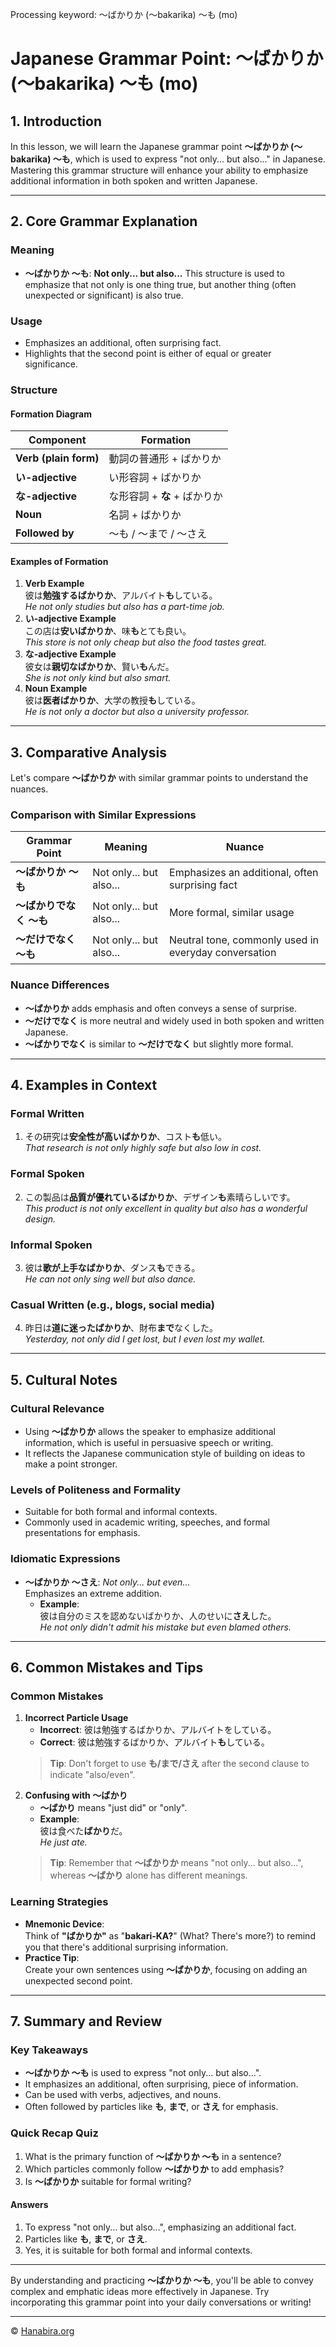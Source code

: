 Processing keyword: ～ばかりか (〜bakarika) ～も (mo)
# Japanese Grammar Point: ～ばかりか (〜bakarika) ～も (mo)

## 1. Introduction
In this lesson, we will learn the Japanese grammar point **～ばかりか (～bakarika) ～も**, which is used to express "not only... but also..." in Japanese. Mastering this grammar structure will enhance your ability to emphasize additional information in both spoken and written Japanese.

---
## 2. Core Grammar Explanation
### Meaning
- **～ばかりか ～も**: **Not only... but also...**
This structure is used to emphasize that not only is one thing true, but another thing (often unexpected or significant) is also true.
### Usage
- Emphasizes an additional, often surprising fact.
- Highlights that the second point is either of equal or greater significance.
### Structure
#### Formation Diagram
| Component                      | Formation                            |
|--------------------------------|--------------------------------------|
| **Verb (plain form)**          | 動詞の普通形 + ばかりか                |
| **い-adjective**               | い形容詞 + ばかりか                   |
| **な-adjective**               | な形容詞 + **な** + ばかりか          |
| **Noun**                       | 名詞 + ばかりか                      |
| **Followed by**                | ～も / ～まで / ～さえ                 |
#### Examples of Formation
1. **Verb Example**  
   彼は**勉強するばかりか**、アルバイト**も**している。  
   *He not only studies but also has a part-time job.*
2. **い-adjective Example**  
   この店は**安いばかりか**、味**も**とても良い。  
   *This store is not only cheap but also the food tastes great.*
3. **な-adjective Example**  
   彼女は**親切なばかりか**、賢い**も**んだ。  
   *She is not only kind but also smart.*
4. **Noun Example**  
   彼は**医者ばかりか**、大学の教授**も**している。  
   *He is not only a doctor but also a university professor.*
---
## 3. Comparative Analysis
Let's compare **～ばかりか** with similar grammar points to understand the nuances.
### Comparison with Similar Expressions
| Grammar Point            | Meaning                   | Nuance                                            |
|--------------------------|---------------------------|----------------------------------------------------|
| **～ばかりか ～も**      | Not only... but also...   | Emphasizes an additional, often surprising fact    |
| **～ばかりでなく ～も**  | Not only... but also...   | More formal, similar usage                         |
| **～だけでなく ～も**    | Not only... but also...   | Neutral tone, commonly used in everyday conversation |
### Nuance Differences
- **～ばかりか** adds emphasis and often conveys a sense of surprise.
- **～だけでなく** is more neutral and widely used in both spoken and written Japanese.
- **～ばかりでなく** is similar to **～だけでなく** but slightly more formal.
---
## 4. Examples in Context
### Formal Written
1. その研究は**安全性が高いばかりか**、コスト**も**低い。  
   *That research is not only highly safe but also low in cost.*
### Formal Spoken
2. この製品は**品質が優れているばかりか**、デザイン**も**素晴らしいです。  
   *This product is not only excellent in quality but also has a wonderful design.*
### Informal Spoken
3. 彼は**歌が上手なばかりか**、ダンス**も**できる。  
   *He can not only sing well but also dance.*
### Casual Written (e.g., blogs, social media)
4. 昨日は**道に迷ったばかりか**、財布**まで**なくした。  
   *Yesterday, not only did I get lost, but I even lost my wallet.*
---
## 5. Cultural Notes
### Cultural Relevance
- Using **～ばかりか** allows the speaker to emphasize additional information, which is useful in persuasive speech or writing.
- It reflects the Japanese communication style of building on ideas to make a point stronger.
### Levels of Politeness and Formality
- Suitable for both formal and informal contexts.
- Commonly used in academic writing, speeches, and formal presentations for emphasis.
### Idiomatic Expressions
- **～ばかりか ～さえ**: *Not only... but even...*  
  Emphasizes an extreme addition.
  - **Example**:  
    彼は自分のミスを認めないばかりか、人のせいに**さえ**した。  
    *He not only didn't admit his mistake but even blamed others.*
---
## 6. Common Mistakes and Tips
### Common Mistakes
1. **Incorrect Particle Usage**
   - **Incorrect**: 彼は勉強するばかりか、アルバイトをしている。  
   - **Correct**: 彼は勉強するばかりか、アルバイト**も**している。
   > **Tip**: Don't forget to use **も/まで/さえ** after the second clause to indicate "also/even".
2. **Confusing with ～ばかり**
   - **～ばかり** means "just did" or "only".
   - **Example**:  
     彼は食べた**ばかり**だ。  
     *He just ate.*
   > **Tip**: Remember that **～ばかりか** means "not only... but also...", whereas **～ばかり** alone has different meanings.
### Learning Strategies
- **Mnemonic Device**:  
  Think of **"ばかりか"** as "**bakari-KA?**" (What? There's more?) to remind you that there's additional surprising information.
- **Practice Tip**:  
  Create your own sentences using **～ばかりか**, focusing on adding an unexpected second point.
---
## 7. Summary and Review
### Key Takeaways
- **～ばかりか ～も** is used to express "not only... but also...".
- It emphasizes an additional, often surprising, piece of information.
- Can be used with verbs, adjectives, and nouns.
- Often followed by particles like **も**, **まで**, or **さえ** for emphasis.
### Quick Recap Quiz
1. What is the primary function of **～ばかりか ～も** in a sentence?
2. Which particles commonly follow **～ばかりか** to add emphasis?
3. Is **～ばかりか** suitable for formal writing?
#### Answers
1. To express "not only... but also...", emphasizing an additional fact.
2. Particles like **も**, **まで**, or **さえ**.
3. Yes, it is suitable for both formal and informal contexts.
---
By understanding and practicing **～ばかりか ～も**, you'll be able to convey complex and emphatic ideas more effectively in Japanese. Try incorporating this grammar point into your daily conversations or writing!


---

© [Hanabira.org](https://hanabira.org)
